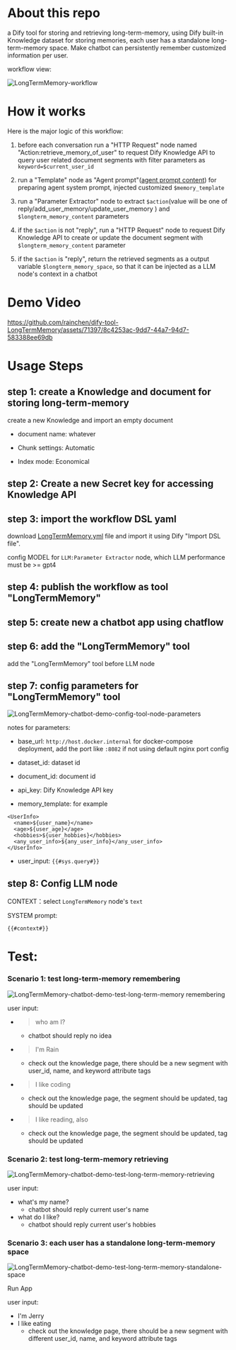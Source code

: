 # About this repo

a Dify tool for storing and retrieving long-term-memory, using Dify built-in Knowledge dataset for storing memories, each user has a standalone long-term-memory space.
Make chatbot can persistently remember customized information per user.

workflow view:

![LongTermMemory-workflow](screenshots/LongTermMemory-workflow.png)

# How it works

Here is the major logic of this workflow:

1. before each conversation run a "HTTP Request" node named "Action:retrieve_memory_of_user" to request Dify Knowledge API to query user related document segments with filter parameters as `keyword=$current_user_id`
2. run a "Template" node as "Agent prompt"([agent prompt content](agent-prompt.md)) for preparing agent system prompt, injected customized `$memory_template`

2. run a "Parameter Extractor" node to extract `$action`(value will be one of reply/add_user_memory/update_user_memory ) and `$longterm_memory_content` parameters
3. if the `$action` is not "reply",  run a "HTTP Request" node to request Dify Knowledge API to create or update the document segment with `$longterm_memory_content` parameter
4. if the `$action` is "reply", return the retrieved segments as a output variable `$longterm_memory_space`, so that it can be injected as a LLM node's context in a chatbot


# Demo Video

https://github.com/rainchen/dify-tool-LongTermMemory/assets/71397/8c4253ac-9dd7-44a7-94d7-583388ee69db





# Usage Steps

## step 1: create a Knowledge and document for storing long-term-memory

create a new Knowledge and import an empty document

- document name: whatever

- Chunk settings: Automatic

- Index mode: Economical

## step 2: Create a new Secret key for accessing Knowledge API



## step 3:  import the workflow DSL yaml

download [LongTermMemory.yml](https://raw.githubusercontent.com/rainchen/dify-tool-LongTermMemory/main/LongTermMemory.yml)  file and import it using Dify "Import DSL file".

config  MODEL for `LLM:Parameter Extractor` node, which LLM performance must be >= gpt4


## step 4: publish the workflow as tool "LongTermMemory"



## step 5: create new a chatbot app using chatflow



## step 6: add the "LongTermMemory" tool 

add the "LongTermMemory" tool before LLM node



## step 7: config parameters for "LongTermMemory" tool

![LongTermMemory-chatbot-demo-config-tool-node-parameters](screenshots/LongTermMemory-chatbot-demo-config-tool-node-parameters.png)

notes for parameters:

- base_url: `http://host.docker.internal` for docker-compose deployment, add the port like `:8082` if not using default nginx port config

- dataset_id: dataset id

- document_id:  document id

- api_key: Dify Knowledge API key

- memory_template: for example

```
<UserInfo>
  <name>${user_name}</name>
  <age>${user_age}</age>
  <hobbies>${user_hobbies}</hobbies>
  <any_user_info>${any_user_info}</any_user_info>
</UserInfo>
```

- user_input: `{{#sys.query#}}`



## step 8: Config LLM node



CONTEXT：select `LongTermMemory` node's `text` 

SYSTEM prompt:

```
{{#context#}}
```



# Test:

### Scenario 1: test long-term-memory remembering

![LongTermMemory-chatbot-demo-test-long-term-memory remembering](screenshots/LongTermMemory-chatbot-demo-test-long-term-memory-remembering.png)

user input:

- > who am I?

  - chatbot should reply no idea

- > I'm Rain

  - check out the knowledge page, there should be a new segment with user_id, name, and keyword attribute tags

- > I like coding

  - check out  the knowledge page, the segment should be updated,  <hobbies> tag should be updated

- > I like reading, also

  - check out  the knowledge page, the segment should be updated,  <hobbies> tag should be updated

### Scenario 2: test long-term-memory retrieving

![LongTermMemory-chatbot-demo-test-long-term-memory-retrieving](screenshots/LongTermMemory-chatbot-demo-test-long-term-memory-retrieving.png)

user input:

- what's my name?
  - chatbot should reply current user's name
- what do I like?
  - chatbot should reply current user's hobbies



### Scenario 3: each user has a standalone long-term-memory space

![LongTermMemory-chatbot-demo-test-long-term-memory-standalone-space](screenshots/LongTermMemory-chatbot-demo-test-long-term-memory-standalone-space.png)

Run App

user input:

- I'm Jerry
- I like eating
  - check out the knowledge page, there should be a new segment with different user_id, name, and keyword attribute tags
